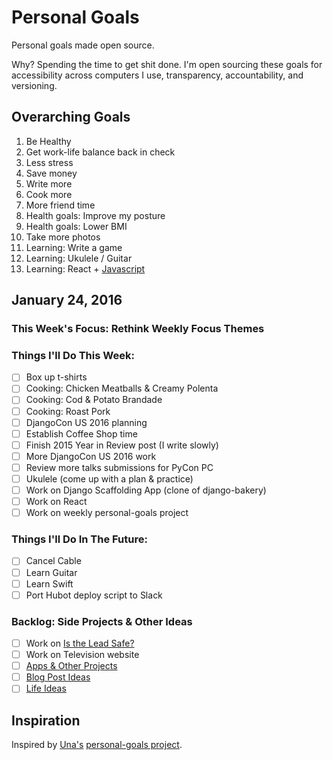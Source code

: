 
# Personal Goals

Personal goals made open source.

Why? Spending the time to get shit done. I'm open sourcing these goals for accessibility across computers I use, transparency, accountability, and versioning.

## Overarching Goals

1. Be Healthy
1. Get work-life balance back in check
1. Less stress
1. Save money
1. Write more
1. Cook more
1. More friend time
1. Health goals: Improve my posture
1. Health goals: Lower BMI
1. Take more photos
1. Learning: Write a game
1. Learning: Ukulele / Guitar
1. Learning: React + [Javascript](https://github.com/getify/You-Dont-Know-JS)

## January 24, 2016

### This Week's Focus: Rethink Weekly Focus Themes

### Things I'll Do This Week:

- [ ] Box up t-shirts
- [ ] Cooking: Chicken Meatballs & Creamy Polenta
- [ ] Cooking: Cod & Potato Brandade
- [ ] Cooking: Roast Pork
- [ ] DjangoCon US 2016 planning
- [ ] Establish Coffee Shop time
- [ ] Finish 2015 Year in Review post (I write slowly)
- [ ] More DjangoCon US 2016 work
- [ ] Review more talks submissions for PyCon PC
- [ ] Ukulele (come up with a plan & practice)
- [ ] Work on Django Scaffolding App (clone of django-bakery)
- [ ] Work on React
- [ ] Work on weekly personal-goals project

### Things I'll Do In The Future:

- [ ] Cancel Cable
- [ ] Learn Guitar
- [ ] Learn Swift
- [ ] Port Hubot deploy script to Slack

### Backlog: Side Projects & Other Ideas

- [ ] Work on [Is the Lead Safe?](http://www.istheleadsafe.com/)
- [ ] Work on Television website
- [ ] [Apps & Other Projects](https://github.com/jefftriplett/personal-goals/blob/master/ideas/app-ideas.md)
- [ ] [Blog Post Ideas](https://github.com/jefftriplett/personal-goals/blob/master/ideas/blog-ideas.md)
- [ ] [Life Ideas](https://github.com/jefftriplett/personal-goals/blob/master/ideas/life-ideas.md)

## Inspiration

Inspired by [Una's](https://github.com/una) [personal-goals project](https://github.com/una/personal-goals).

